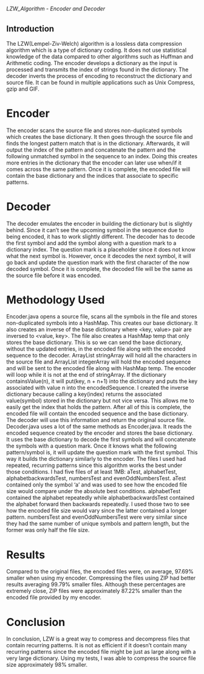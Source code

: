 ###### LZW_Algorithm - Encoder and Decoder

## Introduction

The LZW(Lempel-Ziv-Welch) algorithm is a lossless data compression algorithm which is a type of dictionary coding. It does not use statistical knowledge of the data compared to other algorithms such as Huffman and Arithmetic coding. The encoder develops a dictionary as the input is processed and transmits the index of strings found in the dictionary. The decoder inverts the process of encoding to reconstruct the dictionary and source file. It can be found in multiple applications such as Unix Compress, gzip and GIF.

# Encoder

The encoder scans the source file and stores non-duplicated symbols which creates the base dictionary. It then goes through the source file and finds the longest pattern match that is in the dictionary. Afterwards, it will output the index of the pattern and concatenate the pattern and the following unmatched symbol in the sequence to an index. Doing this creates more entries in the dictionary that the encoder can later use when/if it comes across the same pattern. Once it is complete, the encoded file will contain the base dictionary and the indices that associate to specific patterns.

# Decoder

The decoder emulates the encoder in building the dictionary but is slightly behind. Since it can’t see the upcoming symbol in the sequence due to being encoded, it has to work slightly different. The decoder has to decode the first symbol and add the symbol along with a question mark to a dictionary index. The question mark is a placeholder since it does not know what the next symbol is. However, once it decodes the next symbol, it will go back and update the question mark with the first character of the now decoded symbol. Once it is complete, the decoded file will be the same as the source file before it was encoded. 

# Methodology Used

Encoder.java opens a source file, scans all the symbols in the file and stores non-duplicated symbols into a HashMap. This creates our base dictionary. It also creates an inverse of the base dictionary where <key, value> pair are inversed to <value, key>. The file also creates a HashMap temp that only stores the base dictionary. This is so we can send the base dictionary, without the updated entries, in the encoded file along with the encoded sequence to the decoder.
ArrayList stringArray will hold all the characters in the source file and ArrayList integerArray will hold the encoded sequence and will be sent to the encoded file along with HashMap temp.
The encoder will loop while it is not at the end of stringArray. If the dictionary containsValue(n), it will put(key, n + n+1) into the dictionary and puts the key associated with value n into the encodedSequence. I created the inverse dictionary because calling a key(index) returns the associated value(symbol) stored in the dictionary but not vice versa. This allows me to easily get the index that holds the pattern. After all of this is complete, the encoded file will contain the encoded sequence and the base dictionary. The decoder will use this information and return the original source file. 
Decoder.java uses a lot of the same methods as Encoder.java. It reads the encoded sequence created by the encoder and stores the base dictionary. It uses the base dictionary to decode the first symbols and will concatenate the symbols with a question mark. Once it knows what the following pattern/symbol is, it will update the question mark with the first symbol. This way it builds the dictionary similarly to the encoder.
The files I used had repeated, recurring patterns since this algorithm works the best under those conditions. I had five files of at least 1MB: aTest, alphabetTest, alphabetbackwardsTest, numbersTest and evenOddNumbersTest. aTest contained only the symbol ‘a’ and was used to see how the encoded file size would compare under the absolute best conditions. alphabetTest contained the alphabet repeatedly while alphabetbackwardsTest contained the alphabet forward then backwards repeatedly. I used those two to see how the encoded file size would vary since the latter contained a longer pattern. numbersTest and evenOddNumbersTest were very similar since they had the same number of unique symbols and pattern length, but the former was only half the file size.

# Results 

Compared to the original files, the encoded files were, on average, 97.69% smaller when using my encoder. Compressing the files using ZIP had better results averaging 99.79% smaller files. Although these percentages are extremely close, ZIP files were approximately 87.22% smaller than the encoded file provided by my encoder. 

# Conclusion

In conclusion, LZW is a great way to compress and decompress files that contain recurring patterns. It is not as efficient if it doesn’t contain many recurring patterns since the encoded file might be just as large along with a very large dictionary. Using my tests, I was able to compress the source file size approximately 98% smaller.
